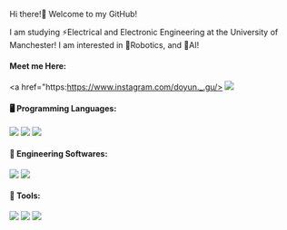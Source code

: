 Hi there!👋 Welcome to my GitHub! 

I am studying ⚡️Electrical and Electronic Engineering at the University of Manchester! I am interested in 🤖Robotics, and 🤖AI!

#### Meet me Here:
<a href="https:https://www.instagram.com/doyun._.gu/>
  <img src="https://img.shields.io/badge/Instagram-E4405F?style=flat-square&logo=Instagram&logoColor=white"/>
                                                                                                           
#### 🖥️ Programming Languages:
<img src="https://img.shields.io/badge/Python-3776AB?style=flat-square&logo=Python&logoColor=white"/> <img src="https://img.shields.io/badge/C-A8B9CC?style=flat-square&logo=C&logoColor=white"/> <img src="https://img.shields.io/badge/C++-00599C?style=flat-square&logo=C++&logoColor=white"/> 

#### 💾 Engineering Softwares:
<img src="https://img.shields.io/badge/LabVIEW-FFDB00?style=flat-square&logo=LabVIEW&logoColor=black"/> <img src="https://img.shields.io/badge/Ansys-FFB71B?style=flat-square&logo=ANSYS&logoColor=black"/> 

#### 🔧 Tools:
<img src="https://img.shields.io/badge/Notion-fffff?style=flat-square&logo=Notion&logoColor=black"/> <img src="https://img.shields.io/badge/Google Analytics-E37400?style=flat-square&logo=Google Analytics&logoColor=white"/> <img src="https://img.shields.io/badge/GitHub-181717?style=flat-square&logo=GitHub&logoColor=white"/>

<!--
**doyun-gu/doyun-gu** is a ✨ _special_ ✨ repository because its `README.md` (this file) appears on your GitHub profile.

Here are some ideas to get you started:

- 🔭 I’m currently working on ...
- 🌱 I’m currently learning ...
- 👯 I’m looking to collaborate on ...
- 🤔 I’m looking for help with ...
- 💬 Ask me about ...
- 📫 How to reach me: ...
- 😄 Pronouns: ...
- ⚡ Fun fact: ...
-->
